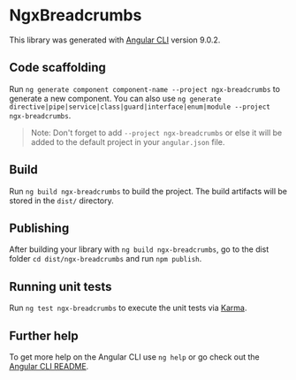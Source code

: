 # NgxBreadcrumbs

This library was generated with [Angular CLI](https://github.com/angular/angular-cli) version 9.0.2.

## Code scaffolding

Run `ng generate component component-name --project ngx-breadcrumbs` to generate a new component. You can also use `ng generate directive|pipe|service|class|guard|interface|enum|module --project ngx-breadcrumbs`.
> Note: Don't forget to add `--project ngx-breadcrumbs` or else it will be added to the default project in your `angular.json` file. 

## Build

Run `ng build ngx-breadcrumbs` to build the project. The build artifacts will be stored in the `dist/` directory.

## Publishing

After building your library with `ng build ngx-breadcrumbs`, go to the dist folder `cd dist/ngx-breadcrumbs` and run `npm publish`.

## Running unit tests

Run `ng test ngx-breadcrumbs` to execute the unit tests via [Karma](https://karma-runner.github.io).

## Further help

To get more help on the Angular CLI use `ng help` or go check out the [Angular CLI README](https://github.com/angular/angular-cli/blob/master/README.md).
